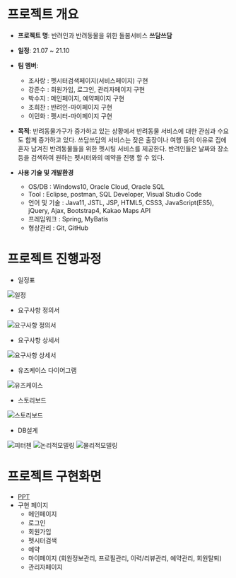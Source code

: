  # 프로젝트 개요

 + **프로젝트 명**: 반려인과 반려동물을 위한 돌봄서비스 **쓰담쓰담**
 + **일정**: 21.07 ~ 21.10
 + **팀 멤버**: 
     + 조사랑 : 펫시터검색페이지(서비스페이지) 구현
     + 강준수 : 회원가입, 로그인, 관리자페이지 구현
     + 박수지 : 메인페이지, 예약페이지 구현
     + 조희찬 : 반려인-마이페이지 구현
     + 이민화 : 펫시터-마이페이지 구현
     
 + **목적**: 반려동물가구가 증가하고 있는 상황에서 반려동물 서비스에 대한 관심과 수요도 함께 증가하고 있다. 
             쓰담쓰담의 서비스는 잦은 출장이나 여행 등의 이유로 집에 혼자 남겨진 반려동물들을 위한 펫시팅 서비스를 제공한다.
             반려인들은 날짜와 장소 등을 검색하여 원하는 펫시터와의 예약을 진행 할 수 있다. 
             
             
 + **사용 기술 및 개발환경**
   + OS/DB : Windows10, Oracle Cloud, Oracle SQL
   + Tool : Eclipse, postman, SQL Developer, Visual Studio Code
   + 언어 및 기술 : Java11, JSTL, JSP, HTML5, CSS3, JavaScript(ES5), jQuery, Ajax, Bootstrap4, Kakao Maps API
   + 프레임워크 : Spring, MyBatis
   + 형상관리 : Git, GitHub
 

# 프로젝트 진행과정
+ 일정표

![일정](https://user-images.githubusercontent.com/88583689/135763279-6274b178-fdb8-41c0-b427-d518b460969b.JPG)

+ 요구사항 정의서

![요구사항 정의서](https://user-images.githubusercontent.com/88583689/135763358-83204e4f-287b-4d99-ba43-4915724cea1a.JPG)

+ 요구사항 상세서

![요구사항 상세서](https://user-images.githubusercontent.com/88583689/135763416-6a48472a-5a1b-482b-82d3-5eb0b50e2d28.JPG)

+ 유즈케이스 다이어그램

![유즈케이스](https://user-images.githubusercontent.com/88583689/135763426-205b51c6-1cbd-4f9b-82e5-1d9d48d5d4b6.JPG)

+ 스토리보드

![스토리보드](https://user-images.githubusercontent.com/88583689/135763432-f69690e5-0413-49e8-b05c-909e22b74a4d.JPG)

+ DB설계

![피터첸](https://user-images.githubusercontent.com/88583689/135763493-2e6c7f8a-3488-497f-baac-ba0ebdbf2226.JPG)
![논리적모델링](https://user-images.githubusercontent.com/88583689/135763495-06650953-8b10-4ca6-8e9f-70093601cfc4.JPG)
![물리적모델링](https://user-images.githubusercontent.com/88583689/135763497-6069ae3b-97d1-4c9f-8fb7-2bd6054c6a2a.JPG)


# 프로젝트 구현화면
+ [PPT](https://www.slideshare.net/ssuser4d888a/ss-250358980)
+ 구현 페이지
  + 메인페이지
  + 로그인
  + 회원가입
  + 펫시터검색
  + 예약
  + 마이페이지 (회원정보관리, 프로필관리, 이력/리뷰관리, 예약관리, 회원탈퇴)
  + 관리자페이지
